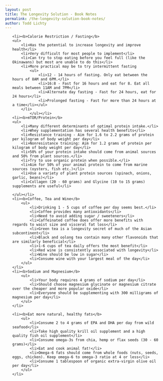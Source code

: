 ```yaml
---
layout: post
title: The Longevity Solution - Book Notes
permalink: /the-longevity-solution-book-notes/
author: Todd Lichty
---
```

<!--kg-card-begin: html--><ol>
    <li><b>Calorie Restriction / Fasting</b>
    <ul>
        <li>Has the potential to increase longevity and improve health</li>
        <li>Very difficult for most people to implement</li>
        <li>Can try to stop eating before you feel full (like the Okinawans) but most are unable to do this</li>
        <li>More practical may be to try intermittent fasting
        	<ul>
                <li>12 - 14 hours of fasting. Only eat between the hours of 8AM and 6PM.</li>
                <li>16:8 - Fast for 16 hours and eat for 8. Eat all meals between 11AM and 7PM</li>
                <li>Alternate day fasting - Fast for 24 hours, eat for 24 hours</li>
                <li>Prolonged fasting - Fast for more than 24 hours at a time</li></ul>
        </li>
            </ul></li>
    <li><b>mTOR/Protein</b>
    <ul>
        <li>Many different determinants of optimal protein intake.</li>
        <li>Whey supplementation has several health benefits</li>
        <li>Resistance training - Aim for 1.6 to 2.2 grams of protein per kilogram of body weight per day</li>
        <li>Nonresistance training: Aim for 1.2 grams of protein per kilogram of body weight per day</li>
        <li>50% of your protein intake should come from animal sources and 50% from plant sources.</li>
        <li>Try to use organic protein when possible.</li>
        <li>Aim for 50% of your animal protein to come from marine sources (oysters, fish etc.)</li>
        <li>Use a variety of plant protein sources (spinach, onions, garlic, beans)</li>
        <li>Collagen (20 - 60 grams) and Glycine (10 to 15 grams) supplements are useful</li>
        
    </ul></li>
    <li><b>Coffee, Tea and Wine</b>
        <ul>
            <li>Drinking 1 - 5 cups of coffee per day seems best.</li>
            <li>Coffee provides many antioxidants</li>
            <li>Need to avoid adding sugar / sweeteners</li>
            <li>Caffeinated coffee does offer more benefits with regards to waist size and visceral fat loss</li>
            <li>Green tea is a longevity secret of much of the Asian subcontinent</li>
            <li>Black and oolong tea contain many other flavonoids that are similarly beneficial</li>
            <li>1-6 cups of tea daily offers the most benefit</li>
            <li>Red wine is consistently associated with longevity</li>
            <li>Wine should be low in sugar</li>
            <li>Consume wine with your largest meal of the day</li>
        </ul>
    </li>
    <li><b>Sodium and Magnesium</b>
        <ul>
            <li>Your body requires 4 grams of sodium per day</li>
            <li>Should choose magnesium glycinate or magnesium citrate over the cheaper and more popular oxide</li>
            <li>Everyone should be supplementing with 300 milligrams of magnesium per day</li>
        </ul>
    </li>

    <li><b>Eat more natural, healthy fats</b>
    	<ul>
            <li>Consume 2 to 4 grams of EPA and DHA per day from wild seafood</li>
            <li>Take high quality krill oil supplement and a high quality fish oil supplement</li>
            <li>Consume omega-3s from chia, hemp or flax seeds (30 - 60 grams)</li>
            <li>Eat and cook animal fat!</li>
            <li>Omega-6 fats should come from whole foods (nuts, seeds, eggs, chicken). Keep omega-6 to omega-3 ratio at 4 or less</li>
            <li>Consume 1 tablespoon of organic extra-virgin olive oil per day</li>
        </ul>
    </li>
            
            
</ol><!--kg-card-end: html-->